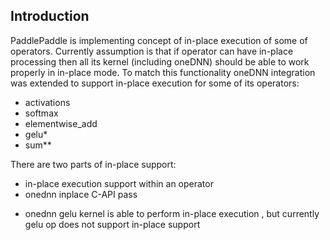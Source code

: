 ## Introduction

PaddlePaddle is implementing concept of in-place execution of some of operators. Currently assumption is that
if operator can have in-place processing then all its kernel (including oneDNN) should be able to work
properly in in-place mode. To match this functionality oneDNN integration was extended to support in-place execution for 
some of its operators:
- activations
- softmax
- elementwise_add
- gelu*
- sum**

There are two parts of in-place support:
- in-place execution support within an operator
- onednn inplace C-API pass 

* onednn gelu kernel is able to perform in-place execution , but currently gelu op does not support in-place support
